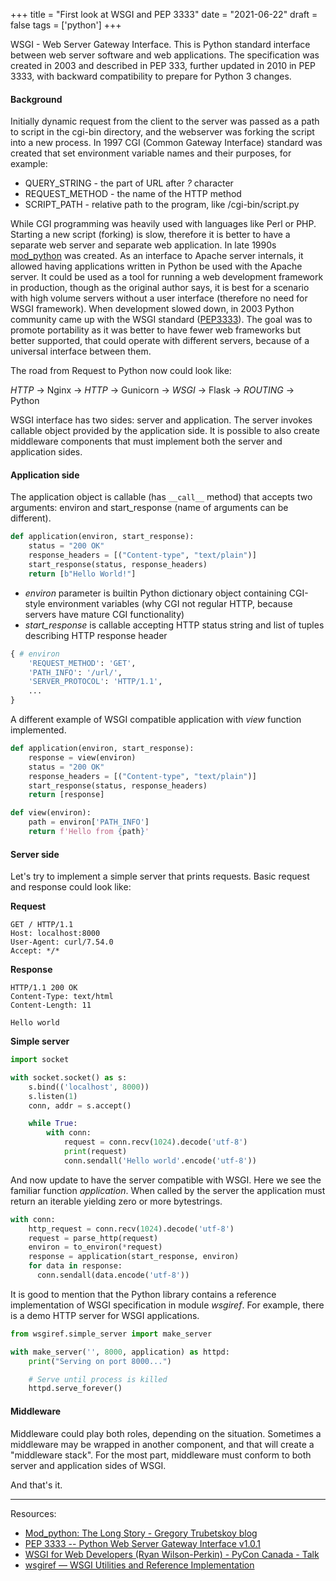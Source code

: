 +++
title = "First look at WSGI and PEP 3333"
date = "2021-06-22"
draft = false
tags = ['python']
+++

WSGI - Web Server Gateway Interface. This is Python standard interface between web server software and web applications.
The specification was created in 2003 and described in PEP 333, further updated in 2010 in PEP 3333, with backward compatibility to prepare for Python 3 changes.

<!--more-->

#### Background
Initially dynamic request from the client to the server was passed as a path to script in the cgi-bin directory, and the webserver was forking the script into a new process. In 1997 CGI (Common Gateway Interface) standard was created that set environment variable names and their purposes, for example:

* QUERY_STRING - the part of URL after *?* character
* REQUEST_METHOD - the name of the HTTP method
* SCRIPT_PATH - relative path to the program, like /cgi-bin/script.py

While CGI programming was heavily used with languages like Perl or PHP. Starting a new script (forking) is slow, therefore it is better to have a separate web server and separate web application. 
In late 1990s [mod_python][mod-python] was created. As an interface to Apache server internals, it allowed having applications written in Python be used with the Apache server. It could be used as a tool for running a web development framework in production, though as the original author says, it is best for a scenario with high volume servers without a user interface (therefore no need for WSGI framework). When development slowed down, in 2003 Python community came up with the WSGI standard ([PEP3333][pep3333]). The goal was to promote portability as it was better to have fewer web frameworks but better supported, that could operate with different servers, because of a universal interface between them.

The road from Request to Python now could look like:

*HTTP* -> Nginx -> *HTTP* -> Gunicorn -> *WSGI* -> Flask -> *ROUTING* -> Python

WSGI interface has two sides: server and application. The server invokes callable object provided by the application side. It is possible to also create middleware components that must implement both the server and application sides.

#### Application side

The application object is callable (has ```__call__``` method) that accepts two arguments: environ and start_response (name of arguments can be different). 

```python
def application(environ, start_response):
    status = "200 OK"
    response_headers = [("Content-type", "text/plain")]
    start_response(status, response_headers)
    return [b"Hello World!"]
```

* *environ* parameter is builtin Python dictionary object containing CGI-style environment variables (why CGI not regular HTTP, because servers have mature CGI functionality)
* *start_response* is callable accepting HTTP status string and list of tuples describing HTTP response header

```python
{ # environ
    'REQUEST_METHOD': 'GET',
    'PATH_INFO': '/url/',
    'SERVER_PROTOCOL': 'HTTP/1.1',
    ...
}
```

A different example of WSGI compatible application with *view* function implemented.

```python
def application(environ, start_response):
    response = view(environ)
    status = "200 OK"
    response_headers = [("Content-type", "text/plain")]
    start_response(status, response_headers)
    return [response]

def view(environ):
    path = environ['PATH_INFO']
    return f'Hello from {path}'

```

#### Server side

Let's try to implement a simple server that prints requests. Basic request and response could look like:

**Request**
```
GET / HTTP/1.1
Host: localhost:8000
User-Agent: curl/7.54.0
Accept: */*
```

**Response**
```
HTTP/1.1 200 OK
Content-Type: text/html
Content-Length: 11

Hello world
```

**Simple server**
```python
import socket

with socket.socket() as s:
    s.bind(('localhost', 8000))
    s.listen(1)
    conn, addr = s.accept()

    while True:
        with conn:
            request = conn.recv(1024).decode('utf-8')
            print(request)
            conn.sendall('Hello world'.encode('utf-8'))
```

And now update to have the server compatible with WSGI. Here we see the familiar function *application*.
When called by the server the application must return an iterable yielding zero or more bytestrings.

```python
with conn:
    http_request = conn.recv(1024).decode('utf-8')
    request = parse_http(request)
    environ = to_environ(*request)
    response = application(start_response, environ)
    for data in response:
      conn.sendall(data.encode('utf-8'))
```

It is good to mention that the Python library contains a reference implementation of WSGI specification in module *wsgiref*. For example, there is a demo HTTP server for WSGI applications. 

```python
from wsgiref.simple_server import make_server

with make_server('', 8000, application) as httpd:
    print("Serving on port 8000...")

    # Serve until process is killed
    httpd.serve_forever()
```

#### Middleware

Middleware could play both roles, depending on the situation. Sometimes a middleware may be wrapped in another component, and that will create a "middleware stack". For the most part, middleware must conform to both server and application sides of WSGI.

And that's it. 

---

Resources:

* [Mod_python: The Long Story - Gregory Trubetskoy blog][mod-python]
* [PEP 3333 -- Python Web Server Gateway Interface v1.0.1][pep3333]
* [WSGI for Web Developers (Ryan Wilson-Perkin) - PyCon Canada - Talk][pycon]
* [wsgiref — WSGI Utilities and Reference Implementation][wsgiref]

[mod-python]: https://grisha.org/blog/2013/10/25/mod-python-the-long-story/
[pep3333]: https://www.python.org/dev/peps/pep-3333/
[pycon]: https://www.youtube.com/watch?v=WqrCnVAkLIo
[wsgiref]: https://docs.python.org/3.8/library/wsgiref.html
